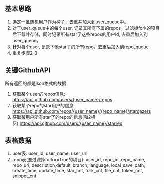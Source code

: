 ## 基本思路
1. 选定一批随机用户作为种子，去重并加入到user_queue中。
2. 对于user_queue中的每个user, 记录其所有下属的repos，过滤掉fork的项目后下载并存储，同时记录所有star了这些repos的用户id, 去重后加入到user_queue。
3. 针对每个user, 记录下他star了的所有repo，去重后加入到repo_queue
3. 重复步骤2-3


## 关键GithubAPI
所有返回的都是json格式的数据

1. 获取某个user的repos信息: https://api.github.com/users/{user_name}/repos
3. 获取某个repo的star用户的信息: https://api.github.com/repos/{user_name}/{repo_name}/stargazers
3. 获取某用户所有star了的repo的信息(和2相反):https://api.github.com/users/{user_name}/starred



## 表格数据
1. user表:
user_id, user_name, user_url
2. repo表(要过滤掉fork==True的项目):
user_id, repo_id, repo_name, repo_url, description,default_branch,
language, local_save_path,
create_time, update_time,
star_cnt, fork_cnt,
file_cnt, token_cnt, snippet_cnt

